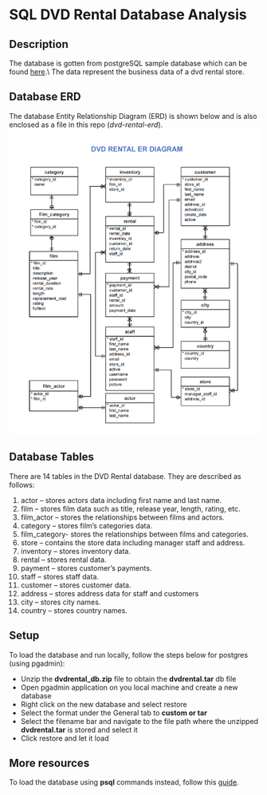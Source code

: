 # SQL DVD Rental Database Analysis

## Description
The database is gotten from postgreSQL sample database which can be found [here]('https://www.postgresqltutorial.com/postgresql-getting-started/postgresql-sample-database/').\
The data represent the business data of a dvd rental store. 

## Database ERD
The database Entity Relationship Diagram (ERD) is shown below and is also enclosed as a file in this repo (*dvd-rental-erd*).
![image](https://github.com/UChisom/sakila-dvd-rental-analysis/blob/master/dvd-rental-erd.png?raw=true)

## Database Tables
There are 14 tables in the DVD Rental database. They are described as follows:

1. actor – stores actors data including first name and last name.
2. film – stores film data such as title, release year, length, rating, etc.
3. film_actor – stores the relationships between films and actors.
4. category – stores film’s categories data.
5. film_category- stores the relationships between films and categories.
6. store – contains the store data including manager staff and address.
7. inventory – stores inventory data.
8. rental – stores rental data.
9. payment – stores customer’s payments.
10. staff – stores staff data.
11. customer – stores customer data.
12. address – stores address data for staff and customers
13. city – stores city names.
14. country – stores country names.

## Setup

To load the database and run locally, follow the steps below for postgres (using pgadmin):
- Unzip the __dvdrental_db.zip__ file to obtain the __dvdrental.tar__ db file
- Open pgadmin application on you local machine and create a new database
- Right click on the new database and select restore
- Select the format under the General tab to **custom or tar**
- Select the filename bar and navigate to the file path where the unzipped __dvdrental.tar__ is stored and select it
- Click restore and let it load

## More resources
To load the database using **psql** commands instead, follow this [guide]('https://www.postgresqltutorial.com/postgresql-getting-started/load-postgresql-sample-database/').
